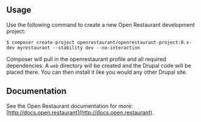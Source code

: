## Usage

Use the following command to create a new Open Restaurant development project:

`$ composer create-project openrestaurant/openrestaurant-project:8.x-dev myrestaurant --stability dev --no-interaction`

Composer will pull in the openrestaurant profile and all required dependencies. A `web` directory will be created and the Drupal code will be placed there. You can then install it like you would any other Drupal site.

## Documentation

See the Open Restaurant documentation for more: [http://docs.open.restaurant](http://docs.open.restaurant).

